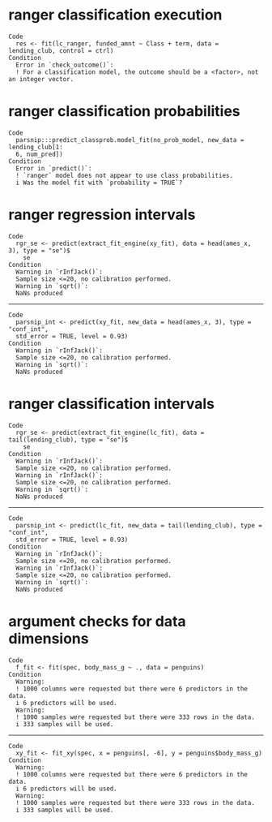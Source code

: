 # ranger classification execution

    Code
      res <- fit(lc_ranger, funded_amnt ~ Class + term, data = lending_club, control = ctrl)
    Condition
      Error in `check_outcome()`:
      ! For a classification model, the outcome should be a <factor>, not an integer vector.

# ranger classification probabilities

    Code
      parsnip:::predict_classprob.model_fit(no_prob_model, new_data = lending_club[1:
      6, num_pred])
    Condition
      Error in `predict()`:
      ! `ranger` model does not appear to use class probabilities.
      i Was the model fit with `probability = TRUE`?

# ranger regression intervals

    Code
      rgr_se <- predict(extract_fit_engine(xy_fit), data = head(ames_x, 3), type = "se")$
        se
    Condition
      Warning in `rInfJack()`:
      Sample size <=20, no calibration performed.
      Warning in `sqrt()`:
      NaNs produced

---

    Code
      parsnip_int <- predict(xy_fit, new_data = head(ames_x, 3), type = "conf_int",
      std_error = TRUE, level = 0.93)
    Condition
      Warning in `rInfJack()`:
      Sample size <=20, no calibration performed.
      Warning in `sqrt()`:
      NaNs produced

# ranger classification intervals

    Code
      rgr_se <- predict(extract_fit_engine(lc_fit), data = tail(lending_club), type = "se")$
        se
    Condition
      Warning in `rInfJack()`:
      Sample size <=20, no calibration performed.
      Warning in `rInfJack()`:
      Sample size <=20, no calibration performed.
      Warning in `sqrt()`:
      NaNs produced

---

    Code
      parsnip_int <- predict(lc_fit, new_data = tail(lending_club), type = "conf_int",
      std_error = TRUE, level = 0.93)
    Condition
      Warning in `rInfJack()`:
      Sample size <=20, no calibration performed.
      Warning in `rInfJack()`:
      Sample size <=20, no calibration performed.
      Warning in `sqrt()`:
      NaNs produced

# argument checks for data dimensions

    Code
      f_fit <- fit(spec, body_mass_g ~ ., data = penguins)
    Condition
      Warning:
      ! 1000 columns were requested but there were 6 predictors in the data.
      i 6 predictors will be used.
      Warning:
      ! 1000 samples were requested but there were 333 rows in the data.
      i 333 samples will be used.

---

    Code
      xy_fit <- fit_xy(spec, x = penguins[, -6], y = penguins$body_mass_g)
    Condition
      Warning:
      ! 1000 columns were requested but there were 6 predictors in the data.
      i 6 predictors will be used.
      Warning:
      ! 1000 samples were requested but there were 333 rows in the data.
      i 333 samples will be used.

